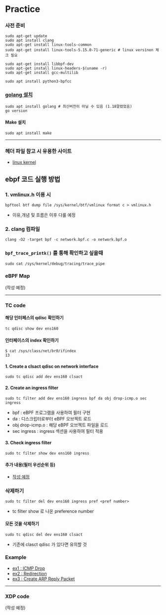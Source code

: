 # Practice


### 사전 준비
```shell
sudo apt-get update
sudo apt install clang
sudo apt-get install linux-tools-common
sudo apt-get install linux-tools-5.15.0-71-generic # linux versinon 체크 필요

sudo apt-get install libbpf-dev
sudo apt-get install linux-headers-$(uname -r)
sudo apt-get install gcc-multilib

sudo apt install python3-bpfcc 

```
### [golang 설치](https://tecadmin.net/how-to-install-go-on-ubuntu-20-04/) 
```
sudo apt install golang # 최신버전이 아닐 수 있음 (1.18깔렸었음)
go version
```

#### Make 설치
```shell
sudo apt install make
```

---

### 헤더 파일 참고 시 유용한 사이트
- [linux kernel](https://elixir.bootlin.com/linux/v5.15.71/source/tools/lib/bpf) 

## ebpf 코드 실행 방법

### 1. vmlinux.h 이용 시
```shell
bpftool btf dump file /sys/kernel/btf/vmlinux format c > vmlinux.h
```
- 이유,개념 및 흐름은 이후 다룰 예정

### 2. clang 컴파일
```shell
clang -O2 -target bpf -c network.bpf.c -o network.bpf.o
```

### `bpf_trace_printk()` 를 통해 확인하고 싶을때
```shell
sudo cat /sys/kernel/debug/tracing/trace_pipe
```


### eBPF Map
(작성 예정)


---


### TC code


#### 해당 인터페스의 qdisc 확인하기
```
tc qdisc show dev ens160
```

#### 인터페이스의 index 확인하기
```cgo
$ cat /sys/class/net/br0/ifindex
13
```

#### 1. Create a clsact qdisc on network interface
```
sudo tc qdisc add dev ens160 clsact
```


#### 2. Create an ingress filter 
```
sudo tc filter add dev ens160 ingress bpf da obj drop-icmp.o sec ingress
```
- bpf : eBPF 프로그램을 사용하여 필터 구현
- da : 디스크립터로부터 eBPF 오브젝트 로드
- obj drop-icmp.o : 해당 eBPF 오브젝트 파일을 로드
- sec ingress : ingress 섹션을 사용하여 필터 적용

#### 3. Check ingress filter
```
sudo tc filter show dev ens160 ingress
```


#### 추가 내용(필터 우선순위 등)
- [작성 예정](https://gist.github.com/anfredette/732eeb0fe519c8928d6d9c190728f7b5)


### 삭제하기
```cgo
sudo tc filter del dev ens160 ingress pref <pref number>
```
- tc filter show 로 나온 preference number

#### 모든 것을 삭제하기
```cgo
sudo tc qdisc del dev ens160 clsact
```
- 기존에 clasct qdisc 가 있다면 유의할 것

### Example
- [ex1 : ICMP Drop](https://github.com/royroyee/ebpf-network/tree/main/example/ex1)
- [ex2 : Redirection](https://github.com/royroyee/ebpf-network/tree/main/example/ex2)
- [ex3 : Create ARP Reply Packet]()
 

---

### XDP code
(작성 예정)




